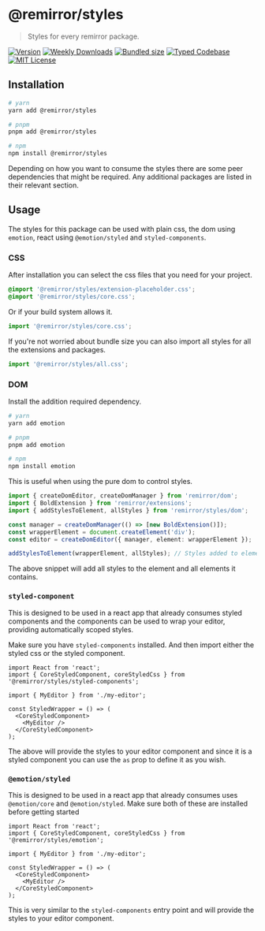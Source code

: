 # @remirror/styles

> Styles for every remirror package.

[![Version][version]][npm] [![Weekly Downloads][downloads-badge]][npm] [![Bundled size][size-badge]][size] [![Typed Codebase][typescript]](#) [![MIT License][license]](#)

[version]: https://flat.badgen.net/npm/v/@remirror/styles/next
[npm]: https://npmjs.com/package/@remirror/styles/v/next
[license]: https://flat.badgen.net/badge/license/MIT/purple
[size]: https://bundlephobia.com/result?p=@remirror/styles
[size-badge]: https://flat.badgen.net/bundlephobia/minzip/@remirror/styles
[typescript]: https://flat.badgen.net/badge/icon/TypeScript?icon=typescript&label
[downloads-badge]: https://badgen.net/npm/dw/@remirror/styles/red?icon=npm

## Installation

```bash
# yarn
yarn add @remirror/styles

# pnpm
pnpm add @remirror/styles

# npm
npm install @remirror/styles
```

Depending on how you want to consume the styles there are some peer dependencies that might be required. Any additional packages are listed in their relevant section.

## Usage

The styles for this package can be used with plain css, the dom using `emotion`, react using `@emotion/styled` and `styled-components`.

### CSS

After installation you can select the css files that you need for your project.

```scss
@import '@remirror/styles/extension-placeholder.css';
@import '@remirror/styles/core.css';
```

Or if your build system allows it.

```ts
import '@remirror/styles/core.css';
```

If you're not worried about bundle size you can also import all styles for all the extensions and packages.

```ts
import '@remirror/styles/all.css';
```

### DOM

Install the addition required dependency.

```bash
# yarn
yarn add emotion

# pnpm
pnpm add emotion

# npm
npm install emotion
```

This is useful when using the pure dom to control styles.

```ts
import { createDomEditor, createDomManager } from 'remirror/dom';
import { BoldExtension } from 'remirror/extensions';
import { addStylesToElement, allStyles } from 'remirror/styles/dom';

const manager = createDomManager(() => [new BoldExtension()]);
const wrapperElement = document.createElement('div');
const editor = createDomEditor({ manager, element: wrapperElement });

addStylesToElement(wrapperElement, allStyles); // Styles added to element.
```

The above snippet will add all styles to the element and all elements it contains.

### `styled-component`

This is designed to be used in a react app that already consumes styled components and the components can be used to wrap your editor, providing automatically scoped styles.

Make sure you have `styled-components` installed. And then import either the styled css or the styled component.

```tsx
import React from 'react';
import { CoreStyledComponent, coreStyledCss } from '@remirror/styles/styled-components';

import { MyEditor } from './my-editor';

const StyledWrapper = () => (
  <CoreStyledComponent>
    <MyEditor />
  </CoreStyledComponent>
);
```

The above will provide the styles to your editor component and since it is a styled component you can use the `as` prop to define it as you wish.

### `@emotion/styled`

This is designed to be used in a react app that already consumes uses `@emotion/core` and `@emotion/styled`. Make sure both of these are installed before getting started

```tsx
import React from 'react';
import { CoreStyledComponent, coreStyledCss } from '@remirror/styles/emotion';

import { MyEditor } from './my-editor';

const StyledWrapper = () => (
  <CoreStyledComponent>
    <MyEditor />
  </CoreStyledComponent>
);
```

This is very similar to the `styled-components` entry point and will provide the styles to your editor component.
